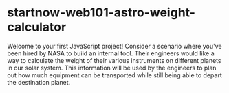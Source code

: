 # startnow-web101-astro-weight-calculator
Welcome to your first JavaScript project!
Consider a scenario where you've been hired by NASA to build an internal tool. Their engineers would like a way to calculate the weight of their various instruments on different planets in our solar system.
This information will be used by the engineers to plan out how much equipment can be transported while still being able to depart the destination planet.
